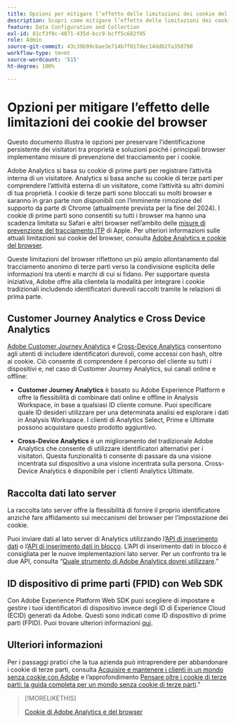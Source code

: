 ```yaml
---
title: Opzioni per mitigare l’effetto delle limitazioni dei cookie del browser
description: Scopri come mitigare l’effetto delle limitazioni dei cookie del browser per migliorare la raccolta dei dati per Adobe Analytics.
feature: Data Configuration and Collection
exl-id: 81cf3f0c-4871-435d-bcc9-bcff5c682f05
role: Admin
source-git-commit: 43c39b99cbae3e714b7f017dec14dd02fa350790
workflow-type: tm+mt
source-wordcount: '515'
ht-degree: 100%

---
```


# Opzioni per mitigare l’effetto delle limitazioni dei cookie del browser

Questo documento illustra le opzioni per preservare l’identificazione persistente dei visitatori tra proprietà e soluzioni poiché i principali browser implementano misure di prevenzione del tracciamento per i cookie.

Adobe Analytics si basa su cookie di prime parti per registrare l’attività interna di un visitatore. Analytics si basa anche su cookie di terze parti per comprendere l’attività esterna di un visitatore, come l’attività su altri domini di tua proprietà. I cookie di terze parti sono bloccati su molti browser e saranno in gran parte non disponibili con l’imminente rimozione del supporto da parte di Chrome (attualmente prevista per la fine del 2024). I cookie di prime parti sono consentiti su tutti i browser ma hanno una scadenza limitata su Safari e altri browser nell’ambito delle [misure di prevenzione del tracciamento ITP](https://webkit.org/tracking-prevention) di Apple. Per ulteriori informazioni sulle attuali limitazioni sui cookie del browser, consulta [Adobe Analytics e cookie del browser](cookies.md).

Queste limitazioni del browser riflettono un più ampio allontanamento dal tracciamento anonimo di terze parti verso la condivisione esplicita delle informazioni tra utenti e marchi di cui si fidano. Per supportare questa iniziativa, Adobe offre alla clientela la modalità per integrare i cookie tradizionali includendo identificatori durevoli raccolti tramite le relazioni di prima parte.

## Customer Journey Analytics e Cross Device Analytics

[Adobe Customer Journey Analytics](https://experienceleague.adobe.com/docs/analytics-platform/using/cja-overview/cja-overview.html?lang=it) e [Cross-Device Analytics](/help/components/cda/overview.md) consentono agli utenti di includere identificatori durevoli, come accessi con hash, oltre ai cookie. Ciò consente di comprendere il percorso del cliente su tutti i dispositivi e, nel caso di Customer Journey Analytics, sui canali online e offline:

* **Customer Journey Analytics** è basato su Adobe Experience Platform e offre la flessibilità di combinare dati online e offline in Analysis Workspace, in base a qualsiasi ID cliente comune. Puoi specificare quale ID desideri utilizzare per una determinata analisi ed esplorare i dati in Analysis Workspace. I clienti di Analytics Select, Prime e Ultimate possono acquistare questo prodotto aggiuntivo.

* **Cross-Device Analytics** è un miglioramento del tradizionale Adobe Analytics che consente di utilizzare identificatori alternativi per i visitatori. Questa funzionalità ti consente di passare da una visione incentrata sul dispositivo a una visione incentrata sulla persona. Cross-Device Analytics è disponibile per i clienti Analytics Ultimate.

## Raccolta dati lato server

La raccolta lato server offre la flessibilità di fornire il proprio identificatore anziché fare affidamento sui meccanismi del browser per l’impostazione dei cookie.

Puoi inviare dati al lato server di Analytics utilizzando l’[API di inserimento dati](https://github.com/AdobeDocs/analytics-1.4-apis/blob/master/docs/data-insertion-api/index.md) o l’[API di inserimento dati in blocco](https://www.adobe.io/apis/experiencecloud/analytics/docs.html#!AdobeDocs/analytics-2.0-apis/master/bdia.md). L’API di inserimento dati in blocco è consigliata per le nuove implementazioni lato server. Per un confronto tra le due API, consulta “[Quale strumento di Adobe Analytics dovrei utilizzare](/help/analyze/get-started/which-analytics-tool.md).”

## ID dispositivo di prime parti (FPID) con Web SDK

Con Adobe Experience Platform Web SDK puoi scegliere di impostare e gestire i tuoi identificatori di dispositivo invece degli ID di Experience Cloud (ECID) generati da Adobe. Questi sono indicati come ID dispositivo di prime parti (FPID). Puoi trovare ulteriori informazioni [qui](https://experienceleague.adobe.com/docs/experience-platform/edge/identity/first-party-device-ids.html?lang=it).

## Ulteriori informazioni

Per i passaggi pratici che la tua azienda può intraprendere per abbandonare i cookie di terze parti, consulta [Acquisire e mantenere i clienti in un mondo senza cookie con Adobe](https://business.adobe.com/solutions/cookieless.html) e l’approfondimento [Pensare oltre i cookie di terze parti: la guida completa per un mondo senza cookie di terze parti](https://business.adobe.com/content/dam/www/us/en/pdfs/Adobe_Thinking_Beyond_the_Third_Party_Cookie.pdf).”

>[!MORELIKETHIS]
>
>[Cookie di Adobe Analytics e del browser](cookies.md)

